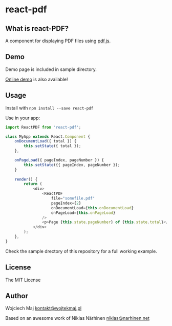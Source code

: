 react-pdf
=========

What is react-PDF?
----

A component for displaying PDF files using [pdf.js](http://mozilla.github.io/pdf.js).

Demo
-----

Demo page is included in sample directory.

[Online demo](http://projekty.wojtekmaj.pl/react-pdf/) is also available!

Usage
-----

Install with `npm install --save react-pdf`

Use in your app:

```js
import ReactPDF from 'react-pdf';

class MyApp extends React.Component {
    onDocumentLoad({ total }) {
        this.setState({ total });
    },

    onPageLoad({ pageIndex, pageNumber }) {
        this.setState({{ pageIndex, pageNumber });
    }
    
    render() {
        return (
            <div>
                <ReactPDF
                    file="somefile.pdf"
                    pageIndex={2}
                    onDocumentLoad={this.onDocumentLoad}
                    onPageLoad={this.onPageLoad}
                />
                <p>Page {this.state.pageNumber} of {this.state.total}</p>
            </div>
        );
    },
}
```

Check the sample drectory of this repository for a full working example.

License
-------

The MIT License

Author
------

Wojciech Maj <kontakt@wojtekmaj.pl>

Based on an awesome work of Niklas Närhinen <niklas@narhinen.net>
